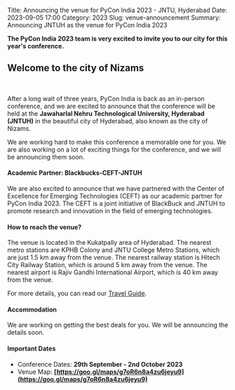 Title: Announcing the venue for PyCon India 2023 - JNTU, Hyderabad
Date: 2023-09-05 17:00
Category: 2023
Slug: venue-announcement
Summary: Announcing JNTUH as the venue for PyCon India 2023

**The PyCon India 2023 team is very excited to invite you to our city for this year's conference.**

## Welcome to the city of Nizams
<br/>

After a long wait of three years, PyCon India is back as an in-person conference, and we are excited to announce that the conference will be held at the **Jawaharlal Nehru Technological University, Hyderabad (JNTUH)** in the beautiful city of Hyderabad, also known as the city of Nizams.

 We are working hard to make this conference a memorable one for you. We are also working on a lot of exciting things for the conference, and we will be announcing them soon.

#### Academic Partner: Blackbucks-CEFT-JNTUH

We are also excited to announce that we have partnered with the Center of Excellence for Emerging Technologies (CEFT) as our academic partner for PyCon India 2023. The CEFT is a joint initiative of BlackBuck and JNTUH to promote research and innovation in the field of emerging technologies. 

#### How to reach the venue?

The venue is located in the Kukatpally area of Hyderabad. The nearest metro stations are KPHB Colony and JNTU College Metro Stations, which are just 1.5 km away from the venue. The nearest railway station is Hitech City Railway Station, which is around 5 km away from the venue. The nearest airport is Rajiv Gandhi International Airport, which is 40 km away from the venue.

For more details, you can read our [Travel Guide](https://in.pycon.org/2023/travel/).

#### Accommodation

We are working on getting the best deals for you. We will be announcing the details soon.

#### Important Dates

- Conference Dates: **29th September - 2nd October 2023**
- Venue Map: **[https://goo.gl/maps/g7oR6n8a4zu6jeyu9](https://goo.gl/maps/g7oR6n8a4zu6jeyu9)**
